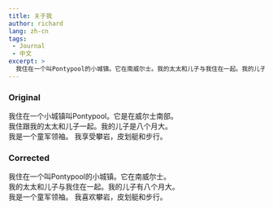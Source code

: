 ```yaml
---
title: 关于我
author: richard 
lang: zh-cn
tags:
 - Journal
 - 中文
excerpt: >
  我住在一个叫Pontypool的小城镇。它在南威尔士。我的太太和儿子与我住在一起。我的儿子有八个月大。我是一个童军领袖。 我喜欢攀岩，皮划艇和步行。
---
```


### Original

我住在一个小城镇叫Pontypool。它是在威尔士南部。  
我住跟我的太太和儿子一起。我的儿子是八个月大。  
我是一个童军领袖。 我享受攀岩，皮划艇和步行。  

### Corrected

我住在一个叫Pontypool的小城镇。它在南威尔士。  
我的太太和儿子与我住在一起。我的儿子有八个月大。  
我是一个童军领袖。 我喜欢攀岩，皮划艇和步行。  